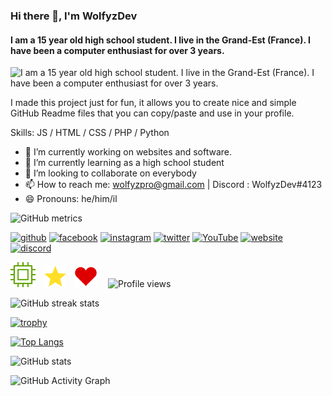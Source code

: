 ### Hi there 👋, I'm WolfyzDev
#### I am a 15 year old high school student. I live in the Grand-Est (France). I have been a computer enthusiast for over 3 years.
![I am a 15 year old high school student. I live in the Grand-Est (France). I have been a computer enthusiast for over 3 years.](https://th.bing.com/th/id/OIP.B0EdaRRvc5K_WC9VslROHgHaE8?pid=ImgDet&rs=1)

I made this project just for fun, it allows you to create nice and simple GitHub Readme files that you can copy/paste and use in your profile.

Skills:  JS / HTML / CSS / PHP / Python

- 🔭 I’m currently working on websites and software. 
- 🌱 I’m currently learning as a high school student 
- 👯 I’m looking to collaborate on everybody 
- 📫 How to reach me: wolfyzpro@gmail.com | Discord : WolfyzDev#4123 
- 😄 Pronouns: he/him/il 

![GitHub metrics](https://metrics.lecoq.io/WolfyzDev) 



[<img src='https://cdn.jsdelivr.net/npm/simple-icons@3.0.1/icons/github.svg' alt='github' height='40'>](https://github.com/WolfyzDev)  [<img src='https://cdn.jsdelivr.net/npm/simple-icons@3.0.1/icons/facebook.svg' alt='facebook' height='40'>](https://www.facebook.com/WolfyzDev)  [<img src='https://cdn.jsdelivr.net/npm/simple-icons@3.0.1/icons/instagram.svg' alt='instagram' height='40'>](https://www.instagram.com/WolfyzDev/)  [<img src='https://cdn.jsdelivr.net/npm/simple-icons@3.0.1/icons/twitter.svg' alt='twitter' height='40'>](https://twitter.com/WolfyzDev)  [<img src='https://cdn.jsdelivr.net/npm/simple-icons@3.0.1/icons/youtube.svg' alt='YouTube' height='40'>](https://www.youtube.com/channel/WolfyzDev)  [<img src='https://cdn.jsdelivr.net/npm/simple-icons@3.0.1/icons/icloud.svg' alt='website' height='40'>](https://wolfyzdev.github.io/Portfolio/)  [<img src='https://cdn.jsdelivr.net/npm/simple-icons@3.0.1/icons/discord.svg' alt='discord' height='40'>](https://discord.gg/r6Q2RAtXxC)  

<a href='https://docs.github.com/en/developers'><img src='https://raw.githubusercontent.com/acervenky/animated-github-badges/master/assets/devbadge.gif' width='40' height='40'></a> <a href='https://stars.github.com/'><img src='https://raw.githubusercontent.com/acervenky/animated-github-badges/master/assets/starbadge.gif' width='35' height='35'></a> <a href='https://docs.github.com/en/github/supporting-the-open-source-community-with-github-sponsors'><img src='https://raw.githubusercontent.com/acervenky/animated-github-badges/master/assets/sponsorbadge.gif' width='35' height='35'></a> 
![Profile views](https://gpvc.arturio.dev/WolfyzDev)  

![GitHub streak stats](https://github-readme-streak-stats.herokuapp.com/?user=WolfyzDev)  



[![trophy](https://github-profile-trophy.vercel.app/?username=WolfyzDev)](https://github.com/ryo-ma/github-profile-trophy)

[![Top Langs](https://github-readme-stats.vercel.app/api/top-langs/?username=WolfyzDev)](https://github.com/anuraghazra/github-readme-stats)

![GitHub stats](https://github-readme-stats.vercel.app/api?username=WolfyzDev&show_icons=true&count_private=true)  

![GitHub Activity Graph](https://activity-graph.herokuapp.com/graph?username=WolfyzDev)  

 
